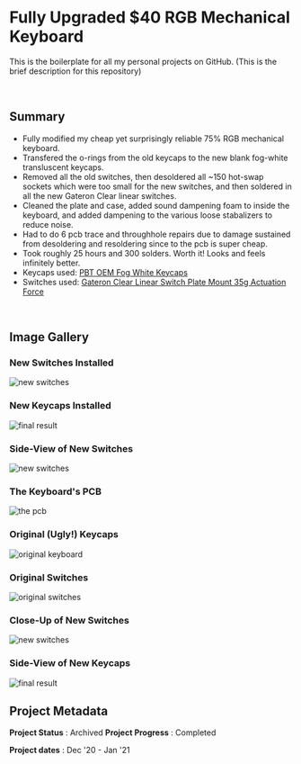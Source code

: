 # Fully Upgraded $40 RGB Mechanical Keyboard
This is the boilerplate for all my personal projects on GitHub. (This is the brief description for this repository)

<br>

## Summary
- Fully modified my cheap yet surprisingly reliable 75% RGB mechanical keyboard.  
- Transfered the o-rings from the old keycaps to the new blank fog-white transluscent keycaps.  
- Removed all the old switches, then desoldered all ~150 hot-swap sockets which were too small for the new switches, and then soldered in all the new Gateron Clear linear switches.  
- Cleaned the plate and case, added sound dampening foam to inside the keyboard, and added dampening to the various loose stabalizers to reduce noise.   
- Had to do 6 pcb trace and throughhole repairs due to damage sustained from desoldering and resoldering since to the pcb is super cheap.  
- Took roughly 25 hours and 300 solders. Worth it! Looks and feels infinitely better.  
- Keycaps used: [PBT OEM Fog White Keycaps](https://kbdfans.com/products/pbt-oem-fog-white-keycaps?variant=34166308995211)
- Switches used: [Gateron Clear Linear Switch Plate Mount 35g Actuation Force](https://www.amazon.com/Switches-Underglow-Compatible-Mechanical-Transparent/dp/B07K8464CR/ref=sr_1_2?dchild=1&keywords=gateron%2Bclear&qid=1614068952&sr=8-2&th=1)

<br>

## Image Gallery

### New Switches Installed 
![new switches](https://github.com/AlecWarren19/modded-keyboard/blob/master/images/switches_closeup.JPG)
<br>

### New Keycaps Installed
![final result](https://github.com/AlecWarren19/modded-keyboard/blob/master/images/new_kb.JPG)
<br>

### Side-View of New Switches
![new switches](https://github.com/AlecWarren19/modded-keyboard/blob/master/images/switches_closeup2.JPG)
<br>

### The Keyboard's PCB
![the pcb](https://github.com/AlecWarren19/modded-keyboard/blob/master/images/pcb.JPG)
<br>

### Original (Ugly!) Keycaps
![original keyboard](https://github.com/AlecWarren19/modded-keyboard/blob/master/images/old_kb.JPG)
<br>

### Original Switches 
![original switches](https://github.com/AlecWarren19/modded-keyboard/blob/master/images/old_switches.JPG)
<br>

### Close-Up of New Switches
![new switches](https://github.com/AlecWarren19/modded-keyboard/blob/master/images/switches_closeup3.JPG)
<br>

### Side-View of New Keycaps
![final result](https://github.com/AlecWarren19/modded-keyboard/blob/master/images/new_kb2.JPG)
<br>

## Project Metadata

**Project Status** : Archived
**Project Progress** : Completed

**Project dates** : Dec '20 - Jan '21  
